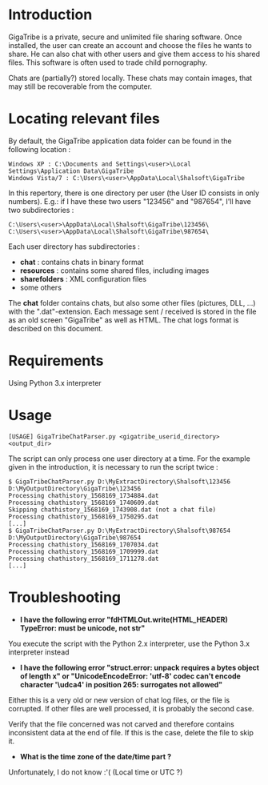 # Introduction

GigaTribe is a private, secure and unlimited file sharing software. Once installed, the user can create an account and choose the files he wants to share. He can also chat with other users and give them access to his shared files. This software is often used to trade child pornography.

Chats are (partially?) stored locally. These chats may contain images, that may still be recoverable from the computer. 

# Locating relevant files

By default, the GigaTribe application data folder can be found in the following location : 

    Windows XP : C:\Documents and Settings\<user>\Local Settings\Application Data\GigaTribe
    Windows Vista/7 : C:\Users\<user>\AppData\Local\Shalsoft\GigaTribe

In this repertory, there is one directory per user (the User ID consists in only numbers). E.g.: if I have these two users "123456" and "987654", I'll have two subdirectories : 

    C:\Users\<user>\AppData\Local\Shalsoft\GigaTribe\123456\
    C:\Users\<user>\AppData\Local\Shalsoft\GigaTribe\987654\

Each user directory has subdirectories :

* **chat** : contains chats in binary format
* **resources** : contains some shared files, including images
* **sharefolders** : XML configuration files
* some others

The **chat** folder contains chats, but also some other files (pictures, DLL, ...) with the ".dat"-extension. Each message sent / received is stored in the file as an old screen "GigaTribe" as well as HTML. The chat logs format is described on this document. 

# Requirements

Using Python 3.x interpreter

# Usage

```[USAGE] GigaTribeChatParser.py <gigatribe_userid_directory> <output_dir>```

The script can only process one user directory at a time. For the example given in the introduction, it is necessary to run the script twice : 

    $ GigaTribeChatParser.py D:\MyExtractDirectory\Shalsoft\123456 D:\MyOutputDirectory\GigaTribe\123456
    Processing chathistory_1568169_1734884.dat
    Processing chathistory_1568169_1740609.dat
    Skipping chathistory_1568169_1743908.dat (not a chat file)
    Processing chathistory_1568169_1750295.dat
    [...]
    $ GigaTribeChatParser.py D:\MyExtractDirectory\Shalsoft\987654 D:\MyOutputDirectory\GigaTribe\987654
    Processing chathistory_1568169_1707034.dat
    Processing chathistory_1568169_1709999.dat
    Processing chathistory_1568169_1711278.dat
    [...]

# Troubleshooting

* **I have the following error "fdHTMLOut.write(HTML_HEADER) TypeError: must be unicode, not str"**

You execute the script with the Python 2.x interpreter, use the Python 3.x interpreter instead 

* **I have the following error "struct.error: unpack requires a bytes object of length x" or "UnicodeEncodeError: 'utf-8' codec can't encode character '\udca4' in position 265: surrogates not allowed"**

Either this is a very old or new version of chat log files, or the file is corrupted. If other files are well processed, it is probably the second case.

Verify that the file concerned was not carved and therefore contains inconsistent data at the end of file. If this is the case, delete the file to skip it. 

* **What is the time zone of the date/time part ?**

Unfortunately, I do not know :'( (Local time or UTC ?) 
